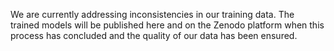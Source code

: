 We are currently addressing inconsistencies in our training data.
The trained models will be published here and on the Zenodo platform when this process has concluded and the quality of our data has been ensured.
